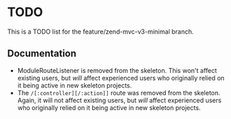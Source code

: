 # TODO

This is a TODO list for the feature/zend-mvc-v3-minimal branch.

## Documentation

- ModuleRouteListener is removed from the skeleton. This won't affect existing
  users, but *will* affect experienced users who originally relied on it being
  active in new skeleton projects.
- The `/[:controller][/:action]]` route was removed from the skeleton. Again, it
  will not affect existing users, but *will* affect experienced users who
  originally relied on it being active in new skeleton projects.
